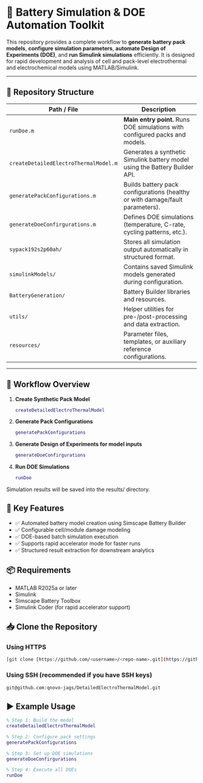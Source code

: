 # 🚗 Battery Simulation & DOE Automation Toolkit

This repository provides a complete workflow to **generate battery pack models**, **configure simulation parameters**, **automate Design of Experiments (DOE)**, and **run Simulink simulations** efficiently. It is designed for rapid development and analysis of cell and pack-level electrothermal and electrochemical models using MATLAB/Simulink.

---

## 📁 Repository Structure

| Path / File                           | Description |
|------------------------------------   |-------------|
| `runDoe.m`                            | **Main entry point.** Runs DOE simulations with configured packs and models. |
| `createDetailedElectroThermalModel.m` | Generates a synthetic Simulink battery model using the Battery Builder API. |
| `generatePackConfigurations.m`        | Builds battery pack configurations (healthy or with damage/fault parameters). |
| `generateDoeConfirgurations.m`        | Defines DOE simulations (temperature, C-rate, cycling patterns, etc.). |
| `sypack192s2p60ah/`                   | Stores all simulation output automatically in structured format. |
| `simulinkModels/`                     | Contains saved Simulink models generated during configuration. |
| `BatteryGeneration/`                  | Battery Builder libraries and resources. |
| `utils/`                              | Helper utilities for pre-/post-processing and data extraction. |
| `resources/`                          | Parameter files, templates, or auxiliary reference configurations. |

---

## 🚀 Workflow Overview

1. **Create Synthetic Pack Model**
   ```matlab
   createDetailedElectroThermalModel

2. **Generate Pack Configurations**
   ```matlab
   generatePackConfigurations
   
3. **Generate Design of Experiments for model inputs**
   ```matlab
   generateDoeConfirgurations
   
4. **Run DOE Simulations**
   ```matlab
   runDoe
   
Simulation results will be saved into the results/ directory.

## 🧠 Key Features
- ✅ Automated battery model creation using Simscape Battery Builder
- ✅ Configurable cell/module damage modeling
- ✅ DOE-based batch simulation execution
- ✅ Supports rapid accelerator mode for faster runs
- ✅ Structured result extraction for downstream analytics

## 📦 Requirements
- MATLAB R2025a or later
- Simulink
- Simscape Battery Toolbox
- Simulink Coder (for rapid accelerator support)

## 📥 Clone the Repository
### Using HTTPS
```bash
[git clone [https://github.com/<username>/<repo-name>.git](https://github.com/qnovo-jags/DetailedElectroThermalModel.git)](https://github.com/qnovo-jags/DetailedElectroThermalModel.git)
```
### Using SSH (recommended if you have SSH keys)
```bash
git@github.com:qnovo-jags/DetailedElectroThermalModel.git
```

## ▶️ Example Usage
```matlab
% Step 1: Build the model
createDetailedElectroThermalModel

% Step 2: Configure pack settings
generatePackConfigurations

% Step 3: Set up DOE simulations
generateDoeConfirgurations

% Step 4: Execute all DOEs
runDoe

